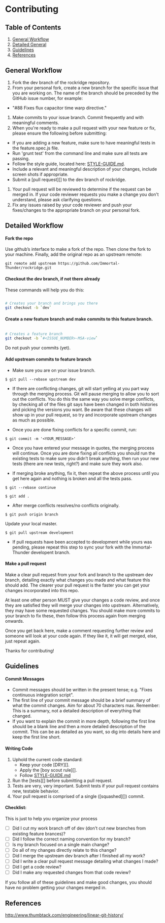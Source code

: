 # Contributing

## Table of Contents

1. [General Workflow](#general-workflow)
1. [Detailed General](#detailed-general)
1. [Guidelines](#guidelines)
1. [References](#references)

## General Workflow

1. Fork the dev branch of the rockridge repository.
1. From your personal fork, create a new branch for the specific issue that you are working on. The name of the branch should be preceded by the GitHub issue number, for example:
  - "#88 Fixes flux capacitor time warp directive."
1. Make commits to your issue branch. Commit frequently and with meaningful comments.
1. When you're ready to make a pull request with your new feature or fix, please ensure the following before submitting:
  - If you are adding a new feature, make sure to have meaningful tests in the feature.spec.js file.
  - Run 'grunt test' from the command line and make sure all tests are passing.
  - Follow the style guide, located here: [STYLE-GUIDE.md](STYLE-GUIDE.md).
  - Include a relevant and meaningful description of your changes, include screen shots if appropriate.
  - Submit a [pull request][] to the dev branch of rockridge.
1. Your pull request will be reviewed to determine if the request can be merged in. If your code reviewer requests you make a change you don't understand, please ask clarifying questions.
1. Fix any issues raised by your code reviewer and push your fixes/changes to the appropriate branch on your personal fork.

## Detailed Workflow

#### Fork the repo

Use github’s interface to make a fork of the repo. Then clone the fork to your machine. Finally, add the original repo as an upstream remote:

```
git remote add upstream https://github.com/Immortal-Thunder/rockridge.git
```

#### Checkout the dev branch, if not there already

These commands will help you do this:

``` bash

# Creates your branch and brings you there
git checkout -b `dev`
```

#### Create a new feature branch and make commits to this feature branch. 

``` bash

# Creates a feature branch
git checkout -b `#<ISSUE_NUMBER>-MSA-view`
```

Do not push your commits (yet).

#### Add upstream commits to feature branch

- Make sure you are on your issue branch.

```
$ git pull --rebase upstream dev
```

  - If there are conflicting changes, git will start yelling at you part way
through the merging process. Git will pause merging to allow you to sort
out the conflicts. You do this the same way you solve merge conflicts,
by checking all of the files git says have been changed in both histories
and picking the versions you want. Be aware that these changes will show
up in your pull request, so try and incorporate upstream changes as much
as possible.

  - Once you are done fixing conflicts for a specific commit, run:

```
$ git commit -m '<YOUR_MESSAGE>'
```

  - Once you have entered your message in quotes, the merging process will continue.
Once you are done fixing all conflicts you should run the existing tests to make sure
you didn’t break anything, then run your new tests (there are new tests, right?) and
make sure they work also.

  - If merging broke anything, fix it, then repeat the above process until
you get here again and nothing is broken and all the tests pass.

```
$ git --rebase continue
```

```
$ git add .
```

  - After merge conflicts resolves/no conflicts originally.

```
$ git push origin branch
```

Update your local master.

```
$ git pull upstream development
```

  - If pull requests have been accepted to development while yours was pending, 
please repeat this step to sync your fork with the Immortal-Thunder developent branch.

#### Make a pull request

Make a clear pull request from your fork and branch to the upstream dev
branch, detailing exactly what changes you made and what feature this
should add. The clearer your pull request is the faster you can get
your changes incorporated into this repo.

At least one other person MUST give your changes a code review, and once
they are satisfied they will merge your changes into upstream. Alternatively,
they may have some requested changes. You should make more commits to your
branch to fix these, then follow this process again from merging onwards.

Once you get back here, make a comment requesting further review and
someone will look at your code again. If they like it, it will get merged,
else, just repeat again.

Thanks for contributing!

## Guidelines

#### Commit Messages

- Commit messages should be written in the present tense; e.g. "Fixes continuous
  integration script".
- The first line of your commit message should be a brief summary of what the
  commit changes. Aim for about 70 characters max. Remember: This is a summary,
  not a detailed description of everything that changed.
- If you want to explain the commit in more depth, following the first line should
  be a blank line and then a more detailed description of the commit. This can be
  as detailed as you want, so dig into details here and keep the first line short.

#### Writing Code

1. Uphold the current code standard:
    - Keep your code [DRY][].
    - Apply the [boy scout rule][].
    - Follow [STYLE-GUIDE.md](STYLE-GUIDE.md)
1. Run the [tests][] before submitting a pull request.
1. Tests are very, very important. Submit tests if your pull request contains
   new, testable behavior.
1. Your pull request is comprised of a single ([squashed][]) commit.

#### Checklist:

This is just to help you organize your process

- [ ] Did I cut my work branch off of dev (don't cut new branches from existing feature brances)?
- [ ] Did I follow the correct naming convention for my branch?
- [ ] Is my branch focused on a single main change?
 - [ ] Do all of my changes directly relate to this change?
- [ ] Did I merge the upstream dev branch after I finished all my
  work?
- [ ] Did I write a clear pull request message detailing what changes I made?
- [ ] Did I get a code review?
 - [ ] Did I make any requested changes from that code review?

If you follow all of these guidelines and make good changes, you should have
no problem getting your changes merged in.


## References

http://www.thumbtack.com/engineering/linear-git-history/

